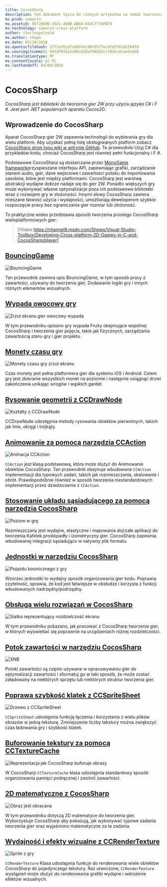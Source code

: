 ```yaml
---
title: CocosSharp
description: Ten dokument łącza do różnych artykułów na temat tworzenia gier z CocosSharp.
ms.prod: xamarin
ms.assetid: 5E72869D-3541-408B-AB64-D34C777AFB79
ms.technology: xamarin-cross-platform
author: charlespetzold
ms.author: chape
ms.date: 03/29/2018
ms.openlocfilehash: 2772af61dfc60b7ecd0fd5f7ecdfe5701d2504f0
ms.sourcegitcommit: 945df041e2180cb20af08b83cc703ecd1aedc6b0
ms.translationtype: MT
ms.contentlocale: pl-PL
ms.lasthandoff: 04/04/2018
---
```

# <a name="cocossharp"></a>CocosSharp

_CocosSharp jest biblioteki do tworzenia gier 2W przy użyciu języka C# i F #. Jest port .NET popularnych aparatu Cocos2D._

## <a name="introduction-to-cocossharp"></a>Wprowadzenie do CocosSharp

Aparat CocosSharp gier 2W zapewnia technologii do wybierania gry dla wielu platform. Aby uzyskać pełną listę obsługiwanych platform zobacz [CocosSharp stron typu wiki w witrynie GitHub](https://github.com/mono/CocosSharp/wiki).
Te przewodniki Użyj C# dla przykładów kodu, chociaż CocosSharp jest również pełni funkcjonalny i F #.

Podstawowe CocosSharp są dostarczane przez [MonoGame framework](http://www.monogame.net/)przyspieszane interfejsu API, zapewniając grafiki, zarządzanie stanem audio, gier, dane wejściowe i zawartości potoku do importowania zasobów, które jest między platformami.
CocosSharp jest warstwę abstrakcji wydajne dobrze nadaje się do gier 2W.
Ponadto większych gry może wykonywać własne optymalizacje poza ich podstawowe biblioteki wraz z rozwojem gry w złożoności. Innymi słowy CocosSharp zawiera mieszane łatwość użycia i wydajności, umożliwiają deweloperom szybkie rozpoczęcie pracy bez ograniczania gier rozmiar lub złożoność.

To praktyczne wideo przedstawia sposób tworzenia prostego CocosSharp wieloplatformowych gier:

> [!Video https://channel9.msdn.com/Shows/Visual-Studio-Toolbox/Developing-Cross-platform-2D-Games-in-C-and-CocosSharp/player]

## <a name="bouncinggamegraphics-gamescocossharpbouncing-gamemd"></a>[BouncingGame](~/graphics-games/cocossharp/bouncing-game.md)

![BouncingGame](images/bouncing-game.png "BouncingGame")

Ten przewodnik zawiera opis BouncingGame, w tym sposób pracy z zawartości, używany do tworzenia gier, Dodawanie logiki gry i innych różnych elementów wizualnych.

## <a name="fruity-falls-gamegraphics-gamescocossharpfruity-fallsmd"></a>[Wypada owocowy gry](~/graphics-games/cocossharp/fruity-falls.md)

![Zrzut ekranu gier owocowy wypada](images/fruity-falls.png "owocowy wypada gier zrzut ekranu")

W tym przewodniku opisano gry wypada Fruity obejmujące wspólnej CocosSharp i tworzenia gier pojęcia, takie jak fizycznych, zarządzania zawartością stanu gry i gier projektu.  

## <a name="coin-time-gamegraphics-gamescocossharpcointimemd"></a>[Monety czasu gry](~/graphics-games/cocossharp/cointime.md)

![Monety czasu gry zrzut ekranu](images/cointime.png "monety czasu gry zrzut ekranu")

Czas monety jest pełna platformera gier dla systemu iOS i Android. Celem gry jest zbieranie wszystkich monet na poziomie i następnie osiągnąć drzwi zakończenia unikając wrogów i wąskich gardeł.

## <a name="drawing-geometry-with-ccdrawnodegraphics-gamescocossharpccdrawnodemd"></a>[Rysowanie geometrii z CCDrawNode](~/graphics-games/cocossharp/ccdrawnode.md)

![Kształty z CCDrawNode](images/ccdrawnode.png "narysowany CCDrawNode kształtów")

CCDrawNode udostępnia metody rysowania obiektów pierwotnych, takich jak linie, okręgi i trójkąty.

## <a name="animating-with-ccactiongraphics-gamescocossharpccactionmd"></a>[Animowanie za pomocą narzędzia CCAction](~/graphics-games/cocossharp/ccaction.md)

![Animacja CCAction](images/ccaction.png "A CCAction animacji")

`CCAction` jest klasą podstawową, która może służyć do Animowanie obiektów CocosSharp. Ten przewodnik obejmuje wbudowane `CCAction` implementacji dla typowych zadań, takich jak rozmieszczania, skalowanie i obrót. Prawdopodobnie również w sposób tworzenia niestandardowych implementacji przez dziedziczenie z `CCAction`.

## <a name="using-tiled-with-cocossharpgraphics-gamescocossharptiledmd"></a>[Stosowanie układu sąsiadującego za pomocą narzędzia CocosSharp](~/graphics-games/cocossharp/tiled.md)

![Poziom w grę](images/tiled.png "poziomu gry")

Rozmieszczany jest wydajne, elastyczne i mapowania dojrzałe aplikacji do tworzenia Kafelek prostopadły i izometryczny gier. CocosSharp zapewnia wbudowanej integracji sąsiadująco w natywny plik formatu.

## <a name="entities-in-cocossharpgraphics-gamescocossharpentitiesmd"></a>[Jednostki w narzędziu CocosSharp](~/graphics-games/cocossharp/entities.md)

![Pojazdu kosmicznego z gry](images/entities.png "pojazdu kosmicznego z gry")

Wzorzec jednostki to wydajny sposób organizowania gier kodu. Poprawia czytelność, sprawia, że kod jest łatwiejsze w obsłudze i korzysta z funkcji wbudowanych nadrzędny/podrzędny.

## <a name="handling-multiple-resolutions-in-cocossharpgraphics-gamescocossharpresolutionsmd"></a>[Obsługa wielu rozwiązań w CocosSharp](~/graphics-games/cocossharp/resolutions.md)

![Siatka reprezentujący rozdzielczość ekranu](images/resolutions.png "siatka reprezentujący rozdzielczość ekranu")

W tym przewodniku pokazano, jak pracować z CocosSharp tworzenia gier, w których wyświetlać się poprawnie na urządzeniach różnej rozdzielczości.

## <a name="cocossharp-content-pipelinegraphics-gamescocossharpcontent-pipelineindexmd"></a>[Potok zawartości w narzędziu CocosSharp](~/graphics-games/cocossharp/content-pipeline/index.md)

![XNB](images/content-pipeline.png "XNB")

Potoki zawartości są często używane w opracowywaniu gier do optymalizacji zawartości i sformatuj go w taki sposób, że może zostać załadowany na niektórych sprzętu lub niektórych struktur tworzenia gier.

## <a name="improving-frame-rate-with-ccspritesheetgraphics-gamescocossharpccspritesheetmd"></a>[Poprawa szybkość klatek z CCSpriteSheet](~/graphics-games/cocossharp/ccspritesheet.md)

![Drzewo z CCSpriteSheet](images/ccspritesheet.png "drzewa z CCSpriteSheet")

`CCSpriteSheet` udostępnia funkcję łączenia i korzystania z wielu plików obrazów w jedną teksturę. Zmniejszenie liczby tekstury można zwiększyć czas ładowania gry i szybkość klatek.

## <a name="texture-caching-using-cctexturecachegraphics-gamescocossharptexture-cachemd"></a>[Buforowanie tekstury za pomocą CCTextureCache](~/graphics-games/cocossharp/texture-cache.md)

![Reprezentacja jak CocosSharp buforuje obrazy](images/texture-cache.png "reprezentację jak CocosSharp buforuje obrazów")

W CocosSharp `CCTextureCache` klasa udostępnia standardowy sposób organizowania pamięci podręcznej i zwolnić zawartości. 

## <a name="2d-math-with-cocossharpgraphics-gamescocossharpmathmd"></a>[2D matematyczne z CocosSharp](~/graphics-games/cocossharp/math.md)

![Obraz jest obracana](images/math.png "za obrazu")

W tym przewodniku dotyczą 2D matematyce do tworzenia gier. Wykorzystuje CocosSharp aby pokazują, jak wykonywać typowe zadania tworzenia gier oraz wyjaśniono matematyczne za te zadania.

## <a name="performance-and-visual-effects-with-ccrendertexturegraphics-gamescocossharpccrendertexturemd"></a>[Wydajność i efekty wizualne z CCRenderTexture](~/graphics-games/cocossharp/ccrendertexture.md)

![Sprite z gry](images/ccrendertexture.png "sprite z gry")

`CCRenderTexture` Klasa udostępnia funkcje do renderowania wiele obiektów CocosSharp do pojedynczego tekstury. Raz utworzone, `CCRenderTexture` wystąpień może służyć do renderowania grafiki wydajne i wdrożenie efektów wizualnych.
